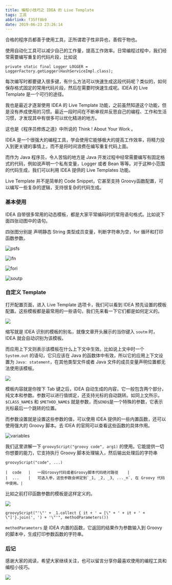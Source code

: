 ```yaml
---
title: 编程小技巧之 IDEA 的 Live Template
tags: 工具
abbrlink: f35ff8b9
date: 2019-06-23 23:26:14
---
```


合格的程序员都善于使用工具，正所谓君子性非异也，善假于物也。

使用自动化工具可以减少自己的工作量，提高工作效率。日常编程过程中，我们经常需要编写重复的代码片段，比如说

```
private static final Logger LOGGER = LoggerFactory.getLogger(HashServiceImpl.class);
```
每次编写时都要键入很多键，有什么方法可以快速生成这段代码呢？类似的，如何保存格式固定的常用代码片段，然后在需要时快速生成呢。IDEA 的 Live Template 是一个可行的途径。

我也是最近才逐渐使用 IDEA 的 Live Template 功能，之前虽然知道这个功能，但是没有养成使用的习惯。最近一段时间在不断审视并反思自己的编程、工作和生活习惯，才发现其中有很多可以优化精进的地方。

这也是《程序员修炼之道》中所说的 Think ! About Your Work 。


IDEA 是一个很强大的编程工具，学会使用它能够极大的提高工作效率，将精力投入到更关键的事情上，而不是将时间浪费在编写重复代码上面。

而作为 Java 程序员，令人苦恼的地方是 Java 开发过程中经常需要编写有固定格式的代码，例如说声明一个私有变量，Logger 或者 Bean 等等。对于这种小范围的代码生成，我们可以利用 IDEA 提供的 Live Templates 功能。

Live Template 并不是简单的 Code Snippet，它甚至支持 Groovy函数配置，可以编写一些复杂的逻辑，支持很复杂的代码生成。

### 基本使用
IDEA 自带很多常用的动态模板，都是大家平常编码时的常用语句格式。比如说下面四张动图中的语句。

四张图分别是 声明静态 String 类型成员变量，判断字符串为空，for 循环和打印函数参数。

![psfs](https://upload-images.jianshu.io/upload_images/623378-93937a8adfb634a3.gif?imageMogr2/auto-orient/strip)

![ifn](https://upload-images.jianshu.io/upload_images/623378-72b01c6425b7214f.gif?imageMogr2/auto-orient/strip)

![fori](https://upload-images.jianshu.io/upload_images/623378-ecfa28e13dc3834e.gif?imageMogr2/auto-orient/strip)

![soutp](https://upload-images.jianshu.io/upload_images/623378-6b35fdb8a3cabff1.gif?imageMogr2/auto-orient/strip)

### 自定义 Template

打开配置页面，进入 Live Template 选项卡，我们可以看到 IDEA 预先设置的模板配置。这些模板都是最常用的一些语句，我们先来看一下它们都是如何定义的。

![](https://upload-images.jianshu.io/upload_images/623378-1e1a20edb9359b3a.png?imageMogr2/auto-orient/strip%7CimageView2/2/w/1240)

缩写就是 IDEA 识别的模板的别名，就像文章开头展示的当你键入 `soutm` 时，IDEA 就会自动识别为该模板。

而应用上下文则表示该模板在什么上下文中生效。比如说上文中时一个 `System.out` 的语句，它只应该在 Java 的函数体中有效，所以它的应用上下文设置为 `Java: statement`，在其他类型文件或者 Java 文件的成员变量声明位置都无法使用该模板。

![](https://upload-images.jianshu.io/upload_images/623378-779f92162c27402b.png?imageMogr2/auto-orient/strip%7CimageView2/2/w/1240)


模板内容就是你按下 Tab 键之后，IDEA 自动生成的内容，它一般包含两个部分，纯文本和参数。参数可以进行值绑定，还支持光标的自动跳转。如同上文所示，`$CLASS_NAME$` 和 `$METHOD_NAME$` 就是参数，而`$END$`是一个特殊的参数，它表示光标最后一个跳转的位置。

而参数设置就是设置这些参数的值，可以使用 IDEA 提供的一些内置函数，还可以使用强大的 Groovy 脚本。去 IDEA 的官网可以查看这些函数的具体作用。

![variables](https://upload-images.jianshu.io/upload_images/623378-0f95752ee3371bd9.gif?imageMogr2/auto-orient/strip)

我们这里讲解一下 `groovyScript("groovy code", arg1)` 的使用。它能提供一切你想要的能力，它支持执行 Groovy 脚本处理输入，然后输出处理后的字符串

```
groovyScript("code", ...)

|  code   |   一段Groovy代码或者Groovy脚本代码绝对路径    |
|  ...    |   可选入参，这些参数会绑定到`_1, _2, _3, ..._n`, 在 Groovy 代码中使用。|
```

比如之前打印函数参数的模板是这样定义的。

![](https://upload-images.jianshu.io/upload_images/623378-8bc425c2ed384c2a.png?imageMogr2/auto-orient/strip%7CimageView2/2/w/1240)


```
groovyScript("'\"' + _1.collect { it + ' = [\" + ' + it + ' + \"]'}.join(', ') + '\"'", methodParameters())
```

`methodParameters` 是 IDEA 内置的函数，它返回的结果作为参数输入到 Groovy 的脚本中，生成打印参数函数的字符串。


### 后记

感谢大家的阅读，希望大家继续关注，也可以留言分享你最喜欢使用的编程工具和编程小技巧。


![](https://upload-images.jianshu.io/upload_images/623378-289642734e6eb81b.png?imageMogr2/auto-orient/strip%7CimageView2/2/w/1240)



